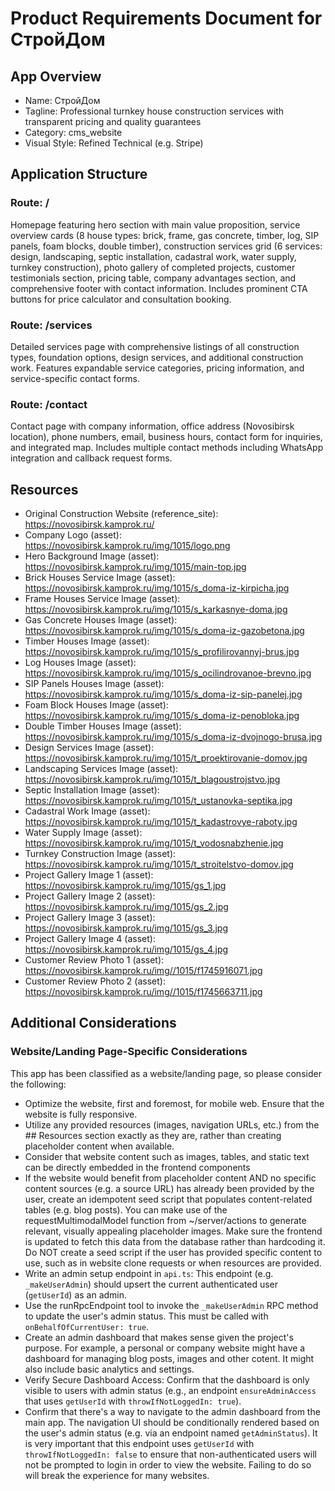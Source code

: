# Product Requirements Document for СтройДом

## App Overview
- Name: СтройДом
- Tagline: Professional turnkey house construction services with transparent pricing and quality guarantees
- Category: cms_website
- Visual Style: Refined Technical (e.g. Stripe)


## Application Structure


### Route: /

Homepage featuring hero section with main value proposition, service overview cards (8 house types: brick, frame, gas concrete, timber, log, SIP panels, foam blocks, double timber), construction services grid (6 services: design, landscaping, septic installation, cadastral work, water supply, turnkey construction), photo gallery of completed projects, customer testimonials section, pricing table, company advantages section, and comprehensive footer with contact information. Includes prominent CTA buttons for price calculator and consultation booking.


### Route: /services

Detailed services page with comprehensive listings of all construction types, foundation options, design services, and additional construction work. Features expandable service categories, pricing information, and service-specific contact forms.


### Route: /contact

Contact page with company information, office address (Novosibirsk location), phone numbers, email, business hours, contact form for inquiries, and integrated map. Includes multiple contact methods including WhatsApp integration and callback request forms.






## Resources
- Original Construction Website (reference_site): https://novosibirsk.kamprok.ru/
- Company Logo (asset): https://novosibirsk.kamprok.ru/img/1015/logo.png
- Hero Background Image (asset): https://novosibirsk.kamprok.ru/img/1015/main-top.jpg
- Brick Houses Service Image (asset): https://novosibirsk.kamprok.ru/img/1015/s_doma-iz-kirpicha.jpg
- Frame Houses Service Image (asset): https://novosibirsk.kamprok.ru/img/1015/s_karkasnye-doma.jpg
- Gas Concrete Houses Image (asset): https://novosibirsk.kamprok.ru/img/1015/s_doma-iz-gazobetona.jpg
- Timber Houses Image (asset): https://novosibirsk.kamprok.ru/img/1015/s_profilirovannyj-brus.jpg
- Log Houses Image (asset): https://novosibirsk.kamprok.ru/img/1015/s_ocilindrovanoe-brevno.jpg
- SIP Panels Houses Image (asset): https://novosibirsk.kamprok.ru/img/1015/s_doma-iz-sip-panelej.jpg
- Foam Block Houses Image (asset): https://novosibirsk.kamprok.ru/img/1015/s_doma-iz-penobloka.jpg
- Double Timber Houses Image (asset): https://novosibirsk.kamprok.ru/img/1015/s_doma-iz-dvojnogo-brusa.jpg
- Design Services Image (asset): https://novosibirsk.kamprok.ru/img/1015/t_proektirovanie-domov.jpg
- Landscaping Services Image (asset): https://novosibirsk.kamprok.ru/img/1015/t_blagoustrojstvo.jpg
- Septic Installation Image (asset): https://novosibirsk.kamprok.ru/img/1015/t_ustanovka-septika.jpg
- Cadastral Work Image (asset): https://novosibirsk.kamprok.ru/img/1015/t_kadastrovye-raboty.jpg
- Water Supply Image (asset): https://novosibirsk.kamprok.ru/img/1015/t_vodosnabzhenie.jpg
- Turnkey Construction Image (asset): https://novosibirsk.kamprok.ru/img/1015/t_stroitelstvo-domov.jpg
- Project Gallery Image 1 (asset): https://novosibirsk.kamprok.ru/img/1015/gs_1.jpg
- Project Gallery Image 2 (asset): https://novosibirsk.kamprok.ru/img/1015/gs_2.jpg
- Project Gallery Image 3 (asset): https://novosibirsk.kamprok.ru/img/1015/gs_3.jpg
- Project Gallery Image 4 (asset): https://novosibirsk.kamprok.ru/img/1015/gs_4.jpg
- Customer Review Photo 1 (asset): https://novosibirsk.kamprok.ru/img//1015/f1745916071.jpg
- Customer Review Photo 2 (asset): https://novosibirsk.kamprok.ru/img//1015/f1745663711.jpg


## Additional Considerations



### Website/Landing Page-Specific Considerations
This app has been classified as a website/landing page, so please consider the following:
- Optimize the website, first and foremost, for mobile web. Ensure that the website is fully responsive.
- Utilize any provided resources (images, navigation URLs, etc.) from the ## Resources section exactly as they are, rather than creating placeholder content when available.
- Consider that website content such as images, tables, and static text can be directly embedded in the frontend components
- If the website would benefit from placeholder content AND no specific content sources (e.g. a source URL) has already been provided by the user, create an idempotent seed script that populates content-related tables (e.g. blog posts). You can make use of the requestMultimodalModel function from ~/server/actions to generate relevant, visually appealing placeholder images. Make sure the frontend is updated to fetch this data from the database rather than hardcoding it. Do NOT create a seed script if the user has provided specific content to use, such as in website clone requests or when resources are provided.
- Write an admin setup endpoint in `api.ts`: This endpoint (e.g. `_makeUserAdmin`) should upsert the current authenticated user (`getUserId`) as an admin.
- Use the runRpcEndpoint tool to invoke the `_makeUserAdmin` RPC method to update the user's admin status. This must be called with `onBehalfOfCurrentUser: true`.
- Create an admin dashboard that makes sense given the project's purpose. For example, a personal or company website might have a dashboard for managing blog posts, images and other cotent. It might also include basic analytics and settings.
- Verify Secure Dashboard Access: Confirm that the dashboard is only visible to users with admin status (e.g., an endpoint `ensureAdminAccess` that uses `getUserId` with `throwIfNotLoggedIn: true`).
- Confirm that there's a way to navigate to the admin dashboard from the main app. The navigation UI should be conditionally rendered based on the user's admin status (e.g. via an endpoint named `getAdminStatus`). It is very important that this endpoint uses `getUserId` with `throwIfNotLoggedIn: false` to ensure that non-authenticated users will not be prompted to login in order to view the website. Failing to do so will break the experience for many websites.